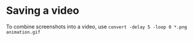 # Saving a video
To combine screenshots into a video, use `convert -delay 5 -loop 0 *.png animation.gif`
